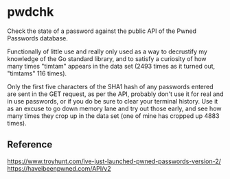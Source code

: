 # pwdchk
Check the state of a password against the public API of the Pwned Passwords database.

Functionally of little use and really only used as a way to decrustify my knowledge of the Go standard library, and to satisfy a curiosity of how many times "timtam" appears in the data set (2493 times as it turned out, "timtams" 116 times).

Only the first five characters of the SHA1 hash of any passwords entered are sent in the GET request, as per the API, probably don't use it for real and in use passwords, or if you do be sure to clear your terminal history. Use it as an excuse to go down memory lane and try out those early, and see how many times they crop up in the data set (one of mine has cropped up 4883 times).

## Reference
https://www.troyhunt.com/ive-just-launched-pwned-passwords-version-2/
https://haveibeenpwned.com/API/v2
